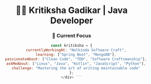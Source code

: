 <div align="center">

# 👩‍💻 Kritiksha Gadikar | Java Developer  

### 🎯 Current Focus  

```js
const kritiksha = {
    currentlyWorkingAt: "Nelkinda Software Craft",
    learning: ["Spring Boot", "MongoDB"],
    passionateAbout: ["Clean Code", "TDD", "Software Craftsmanship"],
    askMeAbout: ["Linux", "Java", "Kotlin", "JavaScript", "Python"],
    challenge: "Mastering the art of writing maintainable code"
};
</div> ```
